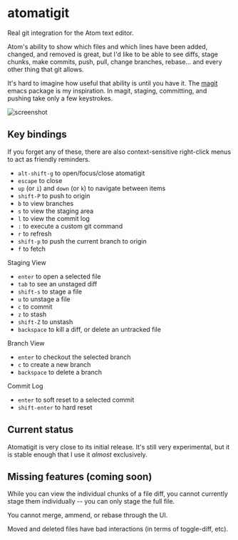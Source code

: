 # atomatigit

Real git integration for the Atom text editor.

Atom's ability to show which files and which lines have been added, changed, and
removed is great, but I'd like to be able to see diffs, stage chunks, make
commits, push, pull, change branches, rebase... and every other thing that git
allows.

It's hard to imagine how useful that ability is until you have it. The
[magit](http://magit.github.io/index.html) emacs package is my inspiration. In
magit, staging, committing, and pushing take only a few keystrokes.

![screenshot](http://i.imgur.com/rRk5sSy.png)

## Key bindings

If you forget any of these, there are also context-sensitive right-click menus
to act as friendly reminders.

- `alt-shift-g` to open/focus/close atomatigit
- `escape` to close
- `up` (or `i`) and `down` (or `k`) to navigate between items
- `shift-P` to push to origin
- `b` to view branches
- `s` to view the staging area
- `l` to view the commit log
- `:` to execute a custom git command
- `r` to refresh
- `shift-p` to push the current branch to origin
- `f` to fetch

Staging View
- `enter` to open a selected file
- `tab` to see an unstaged diff
- `shift-s` to stage a file
- `u` to unstage a file
- `c` to commit
- `z` to stash
- `shift-Z` to unstash
- `backspace` to kill a diff, or delete an untracked file

Branch View
- `enter` to checkout the selected branch
- `c` to create a new branch
- `backspace` to delete a branch

Commit Log
- `enter` to soft reset to a selected commit
- `shift-enter` to hard reset


## Current status

Atomatigit is very close to its initial release. It's still very experimental,
but it is stable enough that I use it *almost* exclusively.

## Missing features (coming soon)

While you can view the individual chunks of a file diff, you cannot currently
stage them individually -- you can only stage the full file.

You cannot merge, ammend, or rebase through the UI.

Moved and deleted files have bad interactions (in terms of toggle-diff, etc).

